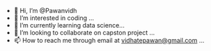 - 👋 Hi, I’m @Pawanvidh
- 👀 I’m interested in coding ...
- 🌱 I’m currently learning data science...
- 💞️ I’m looking to collaborate on capston project ...
- 📫 How to reach me through email at vidhatepawan@gmail.com ...

<!---
Pawanvidh/Pawanvidh is a ✨ special ✨ repository because its `README.md` (this file) appears on your GitHub profile.
You can click the Preview link to take a look at your changes.
--->
